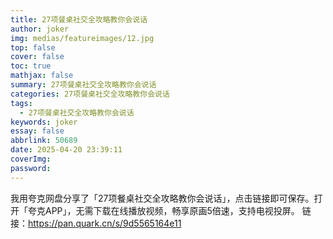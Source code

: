 ```yaml
---
title: 27项餐桌社交全攻略教你会说话
author: joker
img: medias/featureimages/12.jpg
top: false
cover: false
toc: true
mathjax: false
summary: 27项餐桌社交全攻略教你会说话
categories: 27项餐桌社交全攻略教你会说话
tags:
  - 27项餐桌社交全攻略教你会说话
keywords: joker
essay: false
abbrlink: 50689
date: 2025-04-20 23:39:11
coverImg:
password:
---
```


我用夸克网盘分享了「27项餐桌社交全攻略教你会说话」，点击链接即可保存。打开「夸克APP」，无需下载在线播放视频，畅享原画5倍速，支持电视投屏。
链接：https://pan.quark.cn/s/9d5565164e11
